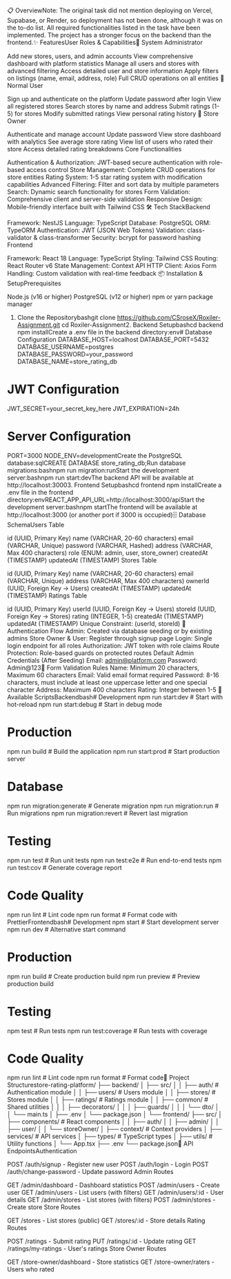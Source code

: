 📋 OverviewNote: The original task did not mention deploying on Vercel, Supabase, or Render, so deployment has not been done, although it was on the to-do list. All required functionalities listed in the task have been implemented. The project has a stronger focus on the backend than the frontend.✨ FeaturesUser Roles & Capabilities🔧 System Administrator

Add new stores, users, and admin accounts
View comprehensive dashboard with platform statistics
Manage all users and stores with advanced filtering
Access detailed user and store information
Apply filters on listings (name, email, address, role)
Full CRUD operations on all entities
👤 Normal User

Sign up and authenticate on the platform
Update password after login
View all registered stores
Search stores by name and address
Submit ratings (1-5) for stores
Modify submitted ratings
View personal rating history
🏪 Store Owner

Authenticate and manage account
Update password
View store dashboard with analytics
See average store rating
View list of users who rated their store
Access detailed rating breakdowns
Core Functionalities

Authentication & Authorization: JWT-based secure authentication with role-based access control
Store Management: Complete CRUD operations for store entities
Rating System: 1-5 star rating system with modification capabilities
Advanced Filtering: Filter and sort data by multiple parameters
Search: Dynamic search functionality for stores
Form Validation: Comprehensive client and server-side validation
Responsive Design: Mobile-friendly interface built with Tailwind CSS
🛠️ Tech StackBackend

Framework: NestJS
Language: TypeScript
Database: PostgreSQL
ORM: TypeORM
Authentication: JWT (JSON Web Tokens)
Validation: class-validator & class-transformer
Security: bcrypt for password hashing
Frontend

Framework: React 18
Language: TypeScript
Styling: Tailwind CSS
Routing: React Router v6
State Management: Context API
HTTP Client: Axios
Form Handling: Custom validation with real-time feedback
📦 Installation & SetupPrerequisites

Node.js (v16 or higher)
PostgreSQL (v12 or higher)
npm or yarn package manager
1. Clone the Repositorybashgit clone https://github.com/CSroseX/Roxiler-Assignment.git
cd Roxiler-Assignment2. Backend Setupbashcd backend
npm installCreate a .env file in the backend directory:env# Database Configuration
DATABASE_HOST=localhost
DATABASE_PORT=5432
DATABASE_USERNAME=postgres
DATABASE_PASSWORD=your_password
DATABASE_NAME=store_rating_db

# JWT Configuration
JWT_SECRET=your_secret_key_here
JWT_EXPIRATION=24h

# Server Configuration
PORT=3000
NODE_ENV=developmentCreate the PostgreSQL database:sqlCREATE DATABASE store_rating_db;Run database migrations:bashnpm run migration:runStart the development server:bashnpm run start:devThe backend API will be available at http://localhost:30003. Frontend Setupbashcd frontend
npm installCreate a .env file in the frontend directory:envREACT_APP_API_URL=http://localhost:3000/apiStart the development server:bashnpm startThe frontend will be available at http://localhost:3000 (or another port if 3000 is occupied)🗄️ Database SchemaUsers Table

id (UUID, Primary Key)
name (VARCHAR, 20-60 characters)
email (VARCHAR, Unique)
password (VARCHAR, Hashed)
address (VARCHAR, Max 400 characters)
role (ENUM: admin, user, store_owner)
createdAt (TIMESTAMP)
updatedAt (TIMESTAMP)
Stores Table

id (UUID, Primary Key)
name (VARCHAR, 20-60 characters)
email (VARCHAR, Unique)
address (VARCHAR, Max 400 characters)
ownerId (UUID, Foreign Key → Users)
createdAt (TIMESTAMP)
updatedAt (TIMESTAMP)
Ratings Table

id (UUID, Primary Key)
userId (UUID, Foreign Key → Users)
storeId (UUID, Foreign Key → Stores)
rating (INTEGER, 1-5)
createdAt (TIMESTAMP)
updatedAt (TIMESTAMP)
Unique Constraint: (userId, storeId)
🔐 Authentication Flow
Admin: Created via database seeding or by existing admins
Store Owner & User: Register through signup page
Login: Single login endpoint for all roles
Authorization: JWT token with role claims
Route Protection: Role-based guards on protected routes
Default Admin Credentials (After Seeding)
Email: admin@platform.com
Password: Admin@123📝 Form Validation Rules
Name: Minimum 20 characters, Maximum 60 characters
Email: Valid email format required
Password: 8-16 characters, must include at least one uppercase letter and one special character
Address: Maximum 400 characters
Rating: Integer between 1-5
🚀 Available ScriptsBackendbash# Development
npm run start:dev          # Start with hot-reload
npm run start:debug        # Start in debug mode

# Production
npm run build              # Build the application
npm run start:prod         # Start production server

# Database
npm run migration:generate # Generate migration
npm run migration:run      # Run migrations
npm run migration:revert   # Revert last migration

# Testing
npm run test              # Run unit tests
npm run test:e2e          # Run end-to-end tests
npm run test:cov          # Generate coverage report

# Code Quality
npm run lint              # Lint code
npm run format            # Format code with PrettierFrontendbash# Development
npm start                 # Start development server
npm run dev              # Alternative start command

# Production
npm run build            # Create production build
npm run preview          # Preview production build

# Testing
npm test                 # Run tests
npm run test:coverage    # Run tests with coverage

# Code Quality
npm run lint             # Lint code
npm run format           # Format code📁 Project Structurestore-rating-platform/
├── backend/
│   ├── src/
│   │   ├── auth/              # Authentication module
│   │   ├── users/             # Users module
│   │   ├── stores/            # Stores module
│   │   ├── ratings/           # Ratings module
│   │   ├── common/            # Shared utilities
│   │   │   ├── decorators/
│   │   │   ├── guards/
│   │   │   └── dto/
│   │   └── main.ts
│   ├── .env
│   └── package.json
│
└── frontend/
    ├── src/
    │   ├── components/        # React components
    │   │   ├── auth/
    │   │   ├── admin/
    │   │   ├── user/
    │   │   └── storeOwner/
    │   ├── context/           # Context providers
    │   ├── services/          # API services
    │   ├── types/             # TypeScript types
    │   ├── utils/             # Utility functions
    │   └── App.tsx
    ├── .env
    └── package.json🔌 API EndpointsAuthentication

POST /auth/signup - Register new user
POST /auth/login - Login
POST /auth/change-password - Update password
Admin Routes

GET /admin/dashboard - Dashboard statistics
POST /admin/users - Create user
GET /admin/users - List users (with filters)
GET /admin/users/:id - User details
GET /admin/stores - List stores (with filters)
POST /admin/stores - Create store
Store Routes

GET /stores - List stores (public)
GET /stores/:id - Store details
Rating Routes

POST /ratings - Submit rating
PUT /ratings/:id - Update rating
GET /ratings/my-ratings - User's ratings
Store Owner Routes

GET /store-owner/dashboard - Store statistics
GET /store-owner/raters - Users who rated
